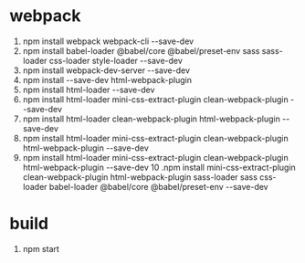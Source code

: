 # webpack

1. npm install webpack webpack-cli --save-dev
2. npm install babel-loader @babel/core @babel/preset-env sass sass-loader css-loader style-loader --save-dev
3. npm install webpack-dev-server --save-dev
4. npm install --save-dev html-webpack-plugin
5. npm install html-loader --save-dev
6. npm install html-loader mini-css-extract-plugin clean-webpack-plugin --save-dev
7. npm install html-loader clean-webpack-plugin html-webpack-plugin --save-dev
8. npm install html-loader mini-css-extract-plugin clean-webpack-plugin html-webpack-plugin --save-dev
9. npm install html-loader mini-css-extract-plugin clean-webpack-plugin html-webpack-plugin --save-dev
   10 .npm install mini-css-extract-plugin clean-webpack-plugin html-webpack-plugin sass-loader sass css-loader babel-loader @babel/core @babel/preset-env --save-dev

# build

1. npm start
